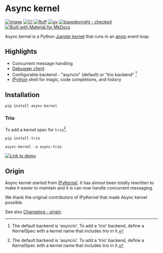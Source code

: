 # Async kernel

[![image](https://img.shields.io/pypi/pyversions/async-kernel.svg)](https://pypi.python.org/pypi/async-kernel)
[![CI](https://github.com/fleming79/async-kernel/actions/workflows/ci.yml/badge.svg?branch=main)](https://github.com/fleming79/async-kernel/actions/workflows/ci.yml)
[![Ruff](https://img.shields.io/endpoint?url=https://raw.githubusercontent.com/astral-sh/ruff/main/assets/badge/v2.json)](https://github.com/astral-sh/ruff)
[![uv](https://img.shields.io/endpoint?url=https://raw.githubusercontent.com/astral-sh/uv/main/assets/badge/v0.json)](https://github.com/astral-sh/uv)
[![basedpyright - checked](https://img.shields.io/badge/basedpyright-checked-42b983)](https://docs.basedpyright.com)
[![Built with Material for MkDocs](https://img.shields.io/badge/Material_for_MkDocs-526CFE?style=plastic&logo=MaterialForMkDocs&logoColor=white)](https://squidfunk.github.io/mkdocs-material/)

Async kernel is a Python [Jupyter kernel](https://docs.jupyter.org/en/latest/projects/kernels.html#kernels-programming-languages) that runs in an [anyio](https://pypi.org/project/anyio/) event loop.

## Highlights

- Concurrent message handling
- [Debugger client](https://jupyterlab.readthedocs.io/en/latest/user/debugger.html#debugger)
- Configurable backend - "asyncio" (default) or "trio backend" [^config-backend]
- [IPython](https://pypi.org/project/ipython/) shell for magic, code completions, and history

## Installation

```shell
pip install async-kernel
```

### Trio

To add a kernel spec for `trio`[^config-backend].

```shell
pip install trio
```

```shell
async-kernel -a async-trio
```

[![Link to demo](https://github.com/user-attachments/assets/9a4935ba-6af8-4c9f-bc67-b256be368811)](https://fleming79.github.io/async-kernel/simple_example/ "Show demo notebook.")

## Origin

Async kernel started from [IPyKernel](https://github.com/ipython/ipykernel).
It has almost been totally rewritten to make it easier to maintain and it
is can now handle concurrent messaging.

We thank the original contributors of IPyKernel that made Async kernel possible.

See also [Changelog - origin](CHANGELOG.md#origin).

[^config-backend]: The default backend is 'asyncio'. To add a 'trio' backend, define a KernelSpec with a kernel name that includes trio in it.

